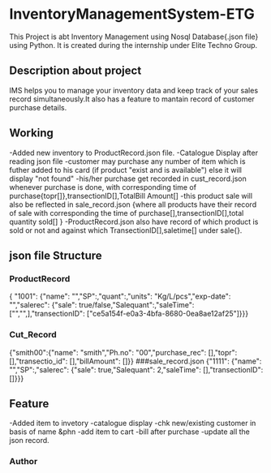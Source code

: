 # InventoryManagementSystem-ETG
This Project is abt Inventory Management using Nosql Database{.json file} using Python. It is created during the internship under Elite Techno Group.   

## Description about project
IMS helps you to manage your inventory data and keep track of your sales record simultaneously.It also has a feature to mantain record of customer purchase details.

## Working
-Added new inventory to ProductRecord.json file.
-Catalogue Display after reading json file
-customer may purchase any number of item which is futher added to his card (if product "exist and is available") else it will display "not found"
-his/her purchase get recorded in cust_record.json whenever purchase is done, with corresponding time of purchase{topr[]},transectionID[],TotalBill Amount[]
-this product sale will also be reflected in sale_record.json {where all products have their record of sale with corresponding the time of purchase[],transectionID[],total quantity sold[] }
-ProductRecord.json also have record of which product is sold or not and against which TransectionID[],saletime[] under sale{}.

## json file Structure
### ProductRecord
{ "1001": {"name": "","SP":,"quant":,"units": "Kg/L/pcs","exp-date": "","salerec": {"sale": true/false,"Salequant":,"saleTime":["","",],"transectionID": ["ce5a154f-e0a3-4bfa-8680-0ea8ae12af25"]}}}
### Cut_Record
{"smith00":{"name": "smith","Ph.no": "00","purchase_rec": [],"topr": [],"transectio_id": [],"billAmount": []}}
###sale_record.json
{"1111": {"name": "","SP":,"salerec": {"sale": true,"Salequant": 2,"saleTime": [],"transectionID": []}}}

## Feature
-Added item to invetory
-catalogue display
-chk new/existing customer in basis of name &phn
-add item to cart
-bill after purchase
-update all the json record.

### Author

